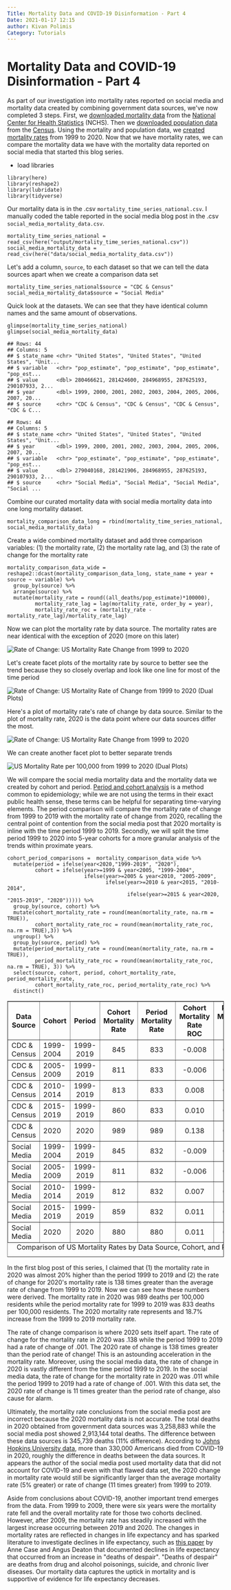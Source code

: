 ```yaml
---
Title: Mortality Data and COVID-19 Disinformation - Part 4
Date: 2021-01-17 12:15
author: Kivan Polimis
Category: Tutorials
---
```


# Mortality Data and COVID-19 Disinformation - Part 4

As part of our investigation into mortality rates reported on social media and mortality data created by combining government data sources, we've now completed 3 steps. First, we [downloaded mortality data](http://kivanpolimis.com/covid-19-mortality-and-disinformation-part-1.html) from the [National Center for Health Statistics](https://www.cdc.gov/nchs/about/50th_anniversary.htm) (NCHS). Then we [downloaded population data](http://kivanpolimis.com/covid-19-mortality-and-disinformation-part-2.html) from the [Census](https://www.census.gov/about/what.html). Using the mortality and population data, we [created mortality rates](http://kivanpolimis.com/covid-19-mortality-and-disinformation-part-3.html) from 1999 to 2020. Now that we have mortality rates, we can compare the mortality data we have with the mortality data reported on social media that started this blog series.

* load libraries
``` {.r}
library(here)
library(reshape2)
library(lubridate)
library(tidyverse)
```

Our mortality data is in the .csv `mortality_time_series_national.csv`. I manually coded the table reported in the social media blog post in the .csv `social_media_mortality_data.csv`.
``` {.r}
mortality_time_series_national = read_csv(here("output/mortality_time_series_national.csv"))
social_media_mortality_data = read_csv(here("data/social_media_mortality_data.csv"))
```

Let's add a column, `source`, to each dataset so that we can tell the data sources apart when we create a comparison data set
``` {.r}
mortality_time_series_national$source = "CDC & Census"
social_media_mortality_data$source = "Social Media"
```

Quick look at the datasets. We can see that they have identical column names and the same amount of observations.
``` {.r}
glimpse(mortality_time_series_national)
glimpse(social_media_mortality_data)
```

```
## Rows: 44
## Columns: 5
## $ state_name <chr> "United States", "United States", "United States", "Unit...
## $ variable   <chr> "pop_estimate", "pop_estimate", "pop_estimate", "pop_est...
## $ value      <dbl> 280466621, 281424600, 284968955, 287625193, 290107933, 2...
## $ year       <dbl> 1999, 2000, 2001, 2002, 2003, 2004, 2005, 2006, 2007, 20...
## $ source     <chr> "CDC & Census", "CDC & Census", "CDC & Census", "CDC & C...
```

```
## Rows: 44
## Columns: 5
## $ state_name <chr> "United States", "United States", "United States", "Unit...
## $ year       <dbl> 1999, 2000, 2001, 2002, 2003, 2004, 2005, 2006, 2007, 20...
## $ variable   <chr> "pop_estimate", "pop_estimate", "pop_estimate", "pop_est...
## $ value      <dbl> 279040168, 281421906, 284968955, 287625193, 290107933, 2...
## $ source     <chr> "Social Media", "Social Media", "Social Media", "Social ...
```

Combine our curated mortality data with social media mortality data into one long mortality dataset.
``` {.r}
mortality_comparison_data_long = rbind(mortality_time_series_national, social_media_mortality_data)
```

Create a wide combined mortality dataset and add three comparison variables: (1) the mortality rate, (2) the mortality rate lag, and (3) the rate of change for the mortality rate
``` {.r}
mortality_comparison_data_wide = reshape2::dcast(mortality_comparison_data_long, state_name + year + source ~ variable) %>%
  group_by(source) %>%
  arrange(source) %>%
  mutate(mortality_rate = round((all_deaths/pop_estimate)*100000),
         mortality_rate_lag = lag(mortality_rate, order_by = year),
         mortality_rate_roc = (mortality_rate - mortality_rate_lag)/mortality_rate_lag)
```

Now we can plot the mortality rate by data source. The mortality rates are near identical with the exception of 2020 (more on this later)

<div>
<img src="images/us_mortality_rate_plot.png" alt="Rate of Change: US Mortality Rate Change from 1999 to 2020">
</div>

Let's create facet plots of the mortality rate by source to better see the trend because they so closely overlap and look like one line for most of the time period

<div>
<img src="images/us_mortality_rate_facet_plot.png" alt="Rate of Change: US Mortality Rate of Change from 1999 to 2020 (Dual Plots)">
</div>

Here's a plot of mortality rate's rate of change by data source. Similar to the plot of mortality rate, 2020 is the data point where our data sources differ the most.

<div>
<img src="images/us_mortality_rate_roc_plot.png" alt="Rate of Change: US Mortality Rate Change from 1999 to 2020">
</div>

We can create another facet plot to better separate trends

<div>
<img src="images/us_mortality_rate_roc_facet_plot.png" alt="US Mortality Rate per 100,000 from 1999 to 2020 (Dual Plots)">
</div>

We will compare the social media mortality data and the mortality data we created by cohort and period. [Period and cohort analysis](https://www.publichealth.columbia.edu/research/population-health-methods/age-period-cohort-analysis) is a method common to epidemiology; while we are not using the terms in their exact public health sense, these terms can be helpful for separating time-varying elements. The period comparison will compare the mortality rate of change from 1999 to 2019 with the mortality rate of change from 2020, recalling the central point of contention from the social media post that 2020 mortality is inline with the time period 1999 to 2019. Secondly, we will split the time period 1999 to 2020 into 5-year cohorts for a more granular analysis of the trends within proximate years.

```{.r}
cohort_period_comparisons =  mortality_comparison_data_wide %>%
  mutate(period = ifelse(year<2020,"1999-2019", "2020"),
         cohort = ifelse(year>=1999 & year<2005, "1999-2004",
                         ifelse(year>=2005 & year<2010, "2005-2009",
                                ifelse(year>=2010 & year<2015, "2010-2014",
                                       ifelse(year>=2015 & year<2020, "2015-2019", "2020"))))) %>%
  group_by(source, cohort) %>%
  mutate(cohort_mortality_rate = round(mean(mortality_rate, na.rm = TRUE)),
         cohort_mortality_rate_roc = round(mean(mortality_rate_roc, na.rm = TRUE),3)) %>%
  ungroup() %>%
  group_by(source, period) %>%
  mutate(period_mortality_rate = round(mean(mortality_rate, na.rm = TRUE)),
         period_mortality_rate_roc = round(mean(mortality_rate_roc, na.rm = TRUE), 3)) %>%
  select(source, cohort, period, cohort_mortality_rate, period_mortality_rate,
         cohort_mortality_rate_roc, period_mortality_rate_roc) %>%
  distinct()
```
<!-- html table generated in R 3.6.3 by xtable 1.8-4 package -->
<!-- Sat Jan 16 19:31:29 2021 -->
<table border=1>
<caption align="bottom"> Comparison of US Mortality Rates by Data Source, Cohort, and Period </caption>
<tr> <th> Data Source </th> <th> Cohort </th> <th> Period </th> <th> Cohort Mortality Rate </th> <th> Period Mortality Rate </th> <th> Cohort Mortality Rate ROC </th> <th> Period Mortality Rate ROC </th>  </tr>
  <tr> <td> CDC &amp; Census </td> <td> 1999-2004 </td> <td align="center"> 1999-2019 </td> <td align="center"> 845 </td> <td align="center"> 833 </td> <td align="center"> -0.008 </td> <td align="center"> 0.001 </td> </tr>
  <tr> <td> CDC &amp; Census </td> <td> 2005-2009 </td> <td align="center"> 1999-2019 </td> <td align="center"> 811 </td> <td align="center"> 833 </td> <td align="center"> -0.006 </td> <td align="center"> 0.001 </td> </tr>
  <tr> <td> CDC &amp; Census </td> <td> 2010-2014 </td> <td align="center"> 1999-2019 </td> <td align="center"> 813 </td> <td align="center"> 833 </td> <td align="center"> 0.008 </td> <td align="center"> 0.001 </td> </tr>
  <tr> <td> CDC &amp; Census </td> <td> 2015-2019 </td> <td align="center"> 1999-2019 </td> <td align="center"> 860 </td> <td align="center"> 833 </td> <td align="center"> 0.010 </td> <td align="center"> 0.001 </td> </tr>
  <tr> <td> CDC &amp; Census </td> <td> 2020 </td> <td align="center"> 2020 </td> <td align="center"> 989 </td> <td align="center"> 989 </td> <td align="center"> 0.138 </td> <td align="center"> 0.138 </td> </tr>
  <tr> <td> Social Media </td> <td> 1999-2004 </td> <td align="center"> 1999-2019 </td> <td align="center"> 845 </td> <td align="center"> 832 </td> <td align="center"> -0.009 </td> <td align="center"> 0.001 </td> </tr>
  <tr> <td> Social Media </td> <td> 2005-2009 </td> <td align="center"> 1999-2019 </td> <td align="center"> 811 </td> <td align="center"> 832 </td> <td align="center"> -0.006 </td> <td align="center"> 0.001 </td> </tr>
  <tr> <td> Social Media </td> <td> 2010-2014 </td> <td align="center"> 1999-2019 </td> <td align="center"> 812 </td> <td align="center"> 832 </td> <td align="center"> 0.007 </td> <td align="center"> 0.001 </td> </tr>
  <tr> <td> Social Media </td> <td> 2015-2019 </td> <td align="center"> 1999-2019 </td> <td align="center"> 859 </td> <td align="center"> 832 </td> <td align="center"> 0.011 </td> <td align="center"> 0.001 </td> </tr>
  <tr> <td> Social Media </td> <td> 2020 </td> <td align="center"> 2020 </td> <td align="center"> 880 </td> <td align="center"> 880 </td> <td align="center"> 0.011 </td> <td align="center"> 0.011 </td> </tr>
</table>

In the first blog post of this series, I claimed that (1) the mortality rate in 2020 was almost 20% higher than the period 1999 to 2019 and (2) the rate of change for 2020's mortality rate is 138 times greater than the average rate of change from 1999 to 2019. Now we can see how these numbers were derived. The mortality rate in 2020 was 989 deaths per 100,000 residents while the period mortality rate for 1999 to 2019 was 833 deaths per 100,000 residents. The 2020 mortality rate represents and 18.7% increase from the 1999 to 2019 mortality rate.

The rate of change comparison is where 2020 sets itself apart. The rate of change for the mortality rate in 2020 was .138 while the period 1999 to 2019 had a rate of change of .001. The 2020 rate of change is 138 times greater than the period rate of change! This is an astounding acceleration in the mortality rate. Moreover, using the social media data, the rate of change in 2020 is vastly different from the time period 1999 to 2019. In the social media data, the rate of change for the mortality rate in 2020 was .011 while the period 1999 to 2019 had a rate of change of .001. With this data set, the 2020 rate of change is 11 times greater than the period rate of change, also cause for alarm.

Ultimately, the mortality rate conclusions from the social media post are incorrect because the 2020 mortality data is not accurate. The total deaths in 2020 obtained from government data sources was 3,258,883 while the social media post showed 2,913,144 total deaths. The difference between these data sources is 345,739 deaths (11% difference). According to [Johns Hopkins University data](https://www.cnn.com/2020/12/26/us/1-in-1000-died-coronavirus-timeline/index.html), more than 330,000 Americans died from COVID-19 in 2020, roughly the difference in deaths between the data sources. It appears the author of the social media post used mortality data that did not account for COVID-19 and even with that flawed data set, the 2020 change in mortality rate would still be significantly larger than the average mortality rate (5% greater) or rate of change (11 times greater) from 1999 to 2019.

Aside from conclusions about COVID-19, another important trend emerges from the data. From 1999 to 2009, there were six years were the mortality rate fell and the overall mortality rate for those two cohorts declined. However, after 2009, the mortality rate has steadily increased with the largest increase occurring between 2019 and 2020. The changes in mortality rates are reflected in changes in life expectancy and has sparked literature to investigate declines in life expectancy, such as [this paper](https://www.pnas.org/content/112/49/15078) by Anne Case and Angus Deaton that documented declines in life expectancy that occurred from an increase in "deaths of despair". "Deaths of despair" are deaths from drug and alcohol poisonings, suicide, and chronic liver diseases. Our mortality data captures the uptick in mortality and is supportive of evidence for life expectancy decreases.
